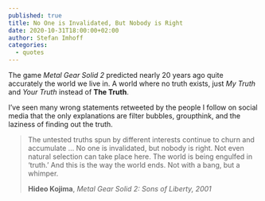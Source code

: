 ```yaml
---
published: true
title: No One is Invalidated, But Nobody is Right
date: 2020-10-31T18:00:00+02:00
author: Stefan Imhoff
categories:
  - quotes
---
```


The game _Metal Gear Solid 2_ predicted nearly 20 years ago quite accurately the world we live in. A world where no truth exists, just _My Truth_ and _Your Truth_ instead of **The Truth**.

I’ve seen many wrong statements retweeted by the people I follow on social media that the only explanations are filter bubbles, groupthink, and the laziness of finding out the truth.

> The untested truths spun by different interests continue to churn and accumulate … No one is invalidated, but nobody is right. Not even natural selection can take place here. The world is being engulfed in ‘truth.’ And this is the way the world ends. Not with a bang, but a whimper.
>
> **Hideo Kojima**, _Metal Gear Solid 2: Sons of Liberty, 2001_
